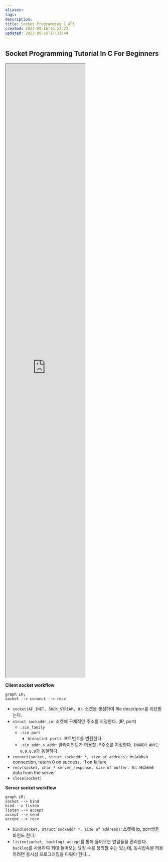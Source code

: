```yaml
---
aliases: 
tags: 
description:
title: Socket Programming C API
created: 2023-09-16T16:57:23
updated: 2023-09-16T17:31:44
---
```


## Socket Programming Tutorial In C For Beginners

<iframe title="Socket Programming Tutorial In C For Beginners | Part 1 | Eduonix" src="https://www.youtube.com/embed/LtXEMwSG5-8?feature=oembed" height="113" width="200" allowfullscreen="" allow="fullscreen" style="aspect-ratio: 1.76991 / 1; width: 50%; height: 50%;"></iframe>

**Client socket workflow**

```mermaid
graph LR;
socket --> connect --> recv
```

- `socket(AF_INET, SOCK_STREAM, 0)`: 소켓을 생성하여 file descriptor를 리턴받는다.
- `struct sockaddr_in`: 소켓에 구체적인 주소를 지정한다. (IP, port)
	- `.sin_family`
	- `.sin_port`
		- `htons(int port)`: 포트번호를 변환한다.
	- `.sin_addr.s_addr`: 클라이언트가 허용할 IP주소를 지정한다. `INADDR_ANY`는 `0.0.0.0`과 동일하다.
- `connect(socket, struct sockaddr *, size of address)`: establish connection, return 0 on success, -1 on failure
- `recv(socket, char * server_response, size of buffer, 0)`: recieve data from the server
- `close(socket)`

**Server socket workflow**

```mermaid
graph LR;
socket --> bind
bind --> listen
listen --> accept
accept --> send
accept --> recv
```

- `bind(socket, struct sockaddr *, size of address)`:  소켓에 ip, port쌍을 바인드 한다.
- `listen(socket, backlog)`: `accept`를 통해 들어오는 연결들을 관리한다. `backlog`를 사용하여 최대 들어오는 요청 수를 정의할 수는 있는데, 동시접속을 허용하려면 동시성 프로그래밍을 다뤄야 한다...

